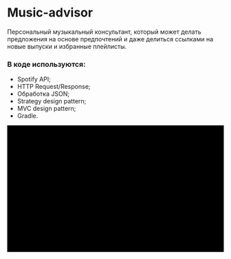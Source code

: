 # Music-advisor

Персональный музыкальный консультант, который может делать предложения на основе предпочтений и даже делиться ссылками 
на новые выпуски и избранные плейлисты.

### В коде используются:
- Spotify API;
- HTTP Request/Response;
- Обработка JSON;
- Strategy design pattern;
- MVC design pattern;
- Gradle.

![Alt Text](https://github.com/ProsWeb/Music-advisor/blob/master/download.gif)